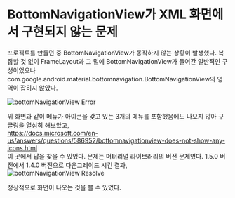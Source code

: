 # BottomNavigationView가 XML 화면에서 구현되지 않는 문제

프로젝트를 만들던 중 BottomNavigationView가 동작하지 않는 상황이 발생했다.
복잡할 것 없이 FrameLayout과 그 밑에 BottomNavigationView가 들어간 일반적인 구성이었으나 <br>
com.google.android.material.bottomnavigation.BottomNavigationView의 영역이 잡히지 않았다.

![bottomNavigationView Error](https://user-images.githubusercontent.com/91411447/162207845-5e055b3e-184f-45fb-84d0-86573a4fc882.png)

위 화면과 같이 메뉴가 아이콘을 갖고 있는 3개의 메뉴를 포함했음에도 나오지 않아 구글링을 열심히 해보았고, <br>
https://docs.microsoft.com/en-us/answers/questions/586952/bottomnavigationview-does-not-show-any-icons.html <br>
이 곳에서 답을 찾을 수 있었다. 문제는 머터리얼 라이브러리의 버전 문제였다. 1.5.0 버전에서 1.4.0 버전으로 다운그레이드 시킨 결과, <br>
![bottomNavigationView Resolve](https://user-images.githubusercontent.com/91411447/162208608-8ebe77d3-c026-499d-8255-0b9fe0dec700.png)

정상적으로 화면이 나오는 것을 볼 수 있었다.
